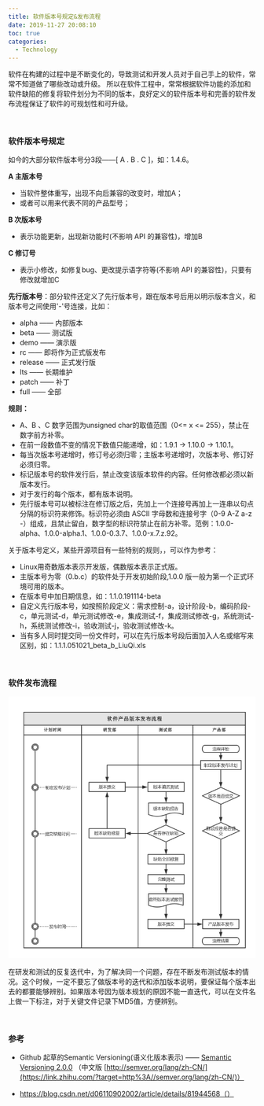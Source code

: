 ```yaml
---
title: 软件版本号规定&发布流程
date: 2019-11-27 20:08:10
toc: true
categories:
  - Technology
---
```


软件在构建的过程中是不断变化的，导致测试和开发人员对于自己手上的软件，常常不知道做了哪些改动或升级。
所以在软件工程中，常常根据软件功能的添加和软件缺陷的修复将软件划分为不同的版本，良好定义的软件版本号和完善的软件发布流程保证了软件的可规划性和可升级。

<!--more-->

<br/>

### 软件版本号规定

如今的大部分软件版本号分3段——[ A . B . C ]，如：1.4.6。

**A 主版本号**

* 当软件整体重写，出现不向后兼容的改变时，增加A；
* 或者可以用来代表不同的产品型号；

**B 次版本号**

* 表示功能更新，出现新功能时(不影响 API 的兼容性)，增加B

**C 修订号**

* 表示小修改，如修复bug、更改提示语字符等(不影响 API 的兼容性)，只要有修改就增加C

**先行版本号**：部分软件还定义了先行版本号，跟在版本号后用以明示版本含义，和版本号之间使用'-'号连接，比如：

- alpha —— 内部版本
- beta —— 测试版
- demo —— 演示版
- rc —— 即将作为正式版发布
- release —— 正式发行版
- lts —— 长期维护
- patch ——  补丁
- full —— 全部


**规则：**

* A、B 、C 数字范围为unsigned char的取值范围（0<= x <= 255），禁止在数字前方补零。
* 在前一段数值不变的情况下数值只能递增，如：1.9.1 -> 1.10.0 -> 1.10.1。
* 每当次版本号递增时，修订号必须归零；主版本号递增时，次版本号、修订好必须归零。
* 标记版本号的软件发行后，禁止改变该版本软件的内容。任何修改都必须以新版本发行。
* 对于发行的每个版本，都有版本说明。
* 先行版本号可以被标注在修订版之后，先加上一个连接号再加上一连串以句点分隔的标识符来修饰。标识符必须由 ASCII 字母数和连接号字（0-9 A-Z a-z -）组成，且禁止留白，数字型的标识符禁止在前方补零。范例：1.0.0-alpha、1.0.0-alpha.1、1.0.0-0.3.7、1.0.0-x.7.z.92。


关于版本号定义，某些开源项目有一些特别的规则，，可以作为参考：

* Linux用奇数版本表示开发版，偶数版本表示正式版。
* 主版本号为零（0.b.c）的软件处于开发初始阶段,1.0.0 版一般为第一个正式环境可用的版本。
* 在版本号中加日期信息，如：1.1.0.191114-beta
* 自定义先行版本号，如按照阶段定义：需求控制-a，设计阶段-b，编码阶段-c，单元测试-d，单元测试修改-e，集成测试-f，集成测试修改-g，系统测试-h，系统测试修改-i，验收测试-j，验收测试修改-k。
* 当有多人同时提交同一份文件时，可以在先行版本号段后面加入人名或缩写来区别，如：1.1.1.051021_beta_b_LiuQi.xls

<br/>

### 软件发布流程

![flow](/resources/software_publish/flow.png)

在研发和测试的反复迭代中，为了解决同一个问题，存在不断发布测试版本的情况。这个时候，一定不要忘了做版本号的迭代和添加版本说明，要保证每个版本出去的都要能够辨别。如果版本号因为版本规划的原因不能一直迭代，可以在文件名上做一下标注，对于关键文件记录下MD5值，方便辨别。

<br/>


### 参考

* Github 起草的Semantic Versioning(语义化版本表示) —— [Semantic Versioning 2.0.0](https://link.zhihu.com/?target=http%3A//semver.org/) （中文版 [http://semver.org/lang/zh-CN/](https://link.zhihu.com/?target=http%3A//semver.org/lang/zh-CN/)）

* https://blog.csdn.net/d06110902002/article/details/81944568（）